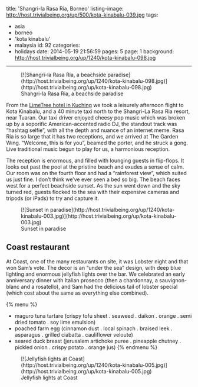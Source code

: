 title: 'Shangri-la Rasa Ria, Borneo'
listing-image: http://host.trivialbeing.org/up/500/kota-kinabalu-039.jpg
tags:
  - asia
  - borneo
  - 'kota kinabalu'
  - malaysia
id: 92
categories:
  - holidays
date: 2014-05-19 21:56:59
pages: 5
page: 1
background: http://host.trivialbeing.org/up/1240/kota-kinabalu-098.jpg
---

<figure class="generated-figure generated-figure--retina generated-figure--620 generated-figure--landscape">[![Shangri-la Rasa Ria, a beachside paradise](http://host.trivialbeing.org/up/1240/kota-kinabalu-098.jpg)](http://host.trivialbeing.org/up/kota-kinabalu-098.jpg)<figcaption class="generated-figure-caption">Shangri-la Rasa Ria, a beachside paradise</figcaption></figure>

From the [LimeTree hotel in Kuching](/2014/05/kuching-borneo/) we took a leisurely afternoon flight to Kota Kinabalu, and a 40 minute taxi north to the Shangri-La Rasa Ria resort, near Tuaran. Our taxi driver enjoyed cheesy pop music which was broken up by a soporific American-accented radio DJ, the standout track was “hashtag selfie”, with all the depth and nuance of an internet meme. Rasa Ria is so large that it has two receptions, and we arrived at The Garden Wing. “Welcome, this is for you”, beamed the porter, and he struck a gong. Live traditional music begun to play for us, a harmonious reception.

The reception is enormous, and filled with lounging guests in flip-flops. It looks out past the pool at the pristine beach and exudes a sense of calm. Our room was on the fourth floor and had a “rainforest view”, which suited us just fine. I don’t think we’ve ever seen a bed so big. The beach faces west for a perfect beachside sunset. As the sun went down and the sky turned red, guests flocked to the sea with their expensive cameras and tripods (or iPads) to try and capture it.

<figure class="generated-figure generated-figure--retina generated-figure--620 generated-figure--landscape">[![Sunset in paradise](http://host.trivialbeing.org/up/1240/kota-kinabalu-003.jpg)](http://host.trivialbeing.org/up/kota-kinabalu-003.jpg)<figcaption class="generated-figure-caption">Sunset in paradise</figcaption></figure>

## Coast restaurant

At Coast, one of the many restaurants on site, it was Lobster night and that won Sam’s vote. The decor is an “under the sea” design, with deep blue lighting and enormous jellyfish lights over the bar. We celebrated an early anniversary dinner with Italian prosecco (then a chardonnay, a sauvignon-blanc and a rosatello), and Sam had the delicious tail of lobster special (which cost about the same as everything else combined).

{% menu %}
* maguro tuna tartare (crispy tofu sheet . seaweed . daikon . orange . semi dried tomato . soy lime emulsion)
* poached farm egg (cinnamon dust . local spinach . braised leek . asparagus . grilled ciabatta . cauliflower veloute)
* seared duck breast (jerusalem artichoke puree . pineapple chutney . pickled onion . crispy potato . orange jus)
{% endmenu %}

<figure class="generated-figure generated-figure--retina generated-figure--620 generated-figure--portrait">[![Jellyfish lights at Coast](http://host.trivialbeing.org/up/1240/kota-kinabalu-005.jpg)](http://host.trivialbeing.org/up/kota-kinabalu-005.jpg)<figcaption class="generated-figure-caption">Jellyfish lights at Coast</figcaption></figure>
